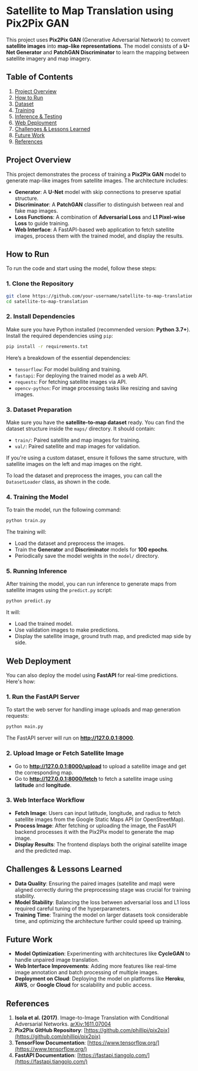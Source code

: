 
# Satellite to Map Translation using Pix2Pix GAN

This project uses **Pix2Pix GAN** (Generative Adversarial Network) to convert **satellite images** into **map-like representations**. The model consists of a **U-Net Generator** and **PatchGAN Discriminator** to learn the mapping between satellite imagery and map imagery.

## Table of Contents

1. [Project Overview](#project-overview)
2. [How to Run](#how-to-run)
3. [Dataset](#dataset)
4. [Training](#training)
5. [Inference & Testing](#inference--testing)
6. [Web Deployment](#web-deployment)
7. [Challenges & Lessons Learned](#challenges--lessons-learned)
8. [Future Work](#future-work)
9. [References](#references)

## Project Overview

This project demonstrates the process of training a **Pix2Pix GAN** model to generate map-like images from satellite images. The architecture includes:
- **Generator**: A **U-Net** model with skip connections to preserve spatial structure.
- **Discriminator**: A **PatchGAN** classifier to distinguish between real and fake map images.
- **Loss Functions**: A combination of **Adversarial Loss** and **L1 Pixel-wise Loss** to guide training.
- **Web Interface**: A FastAPI-based web application to fetch satellite images, process them with the trained model, and display the results.

## How to Run

To run the code and start using the model, follow these steps:

### 1. Clone the Repository
```bash
git clone https://github.com/your-username/satellite-to-map-translation.git
cd satellite-to-map-translation
```

### 2. Install Dependencies
Make sure you have Python installed (recommended version: **Python 3.7+**). Install the required dependencies using `pip`:

```bash
pip install -r requirements.txt
```

Here’s a breakdown of the essential dependencies:
- `tensorflow`: For model building and training.
- `fastapi`: For deploying the trained model as a web API.
- `requests`: For fetching satellite images via API.
- `opencv-python`: For image processing tasks like resizing and saving images.

### 3. Dataset Preparation
Make sure you have the **satellite-to-map dataset** ready. You can find the dataset structure inside the `maps/` directory. It should contain:
- `train/`: Paired satellite and map images for training.
- `val/`: Paired satellite and map images for validation.

If you're using a custom dataset, ensure it follows the same structure, with satellite images on the left and map images on the right.

To load the dataset and preprocess the images, you can call the `DatasetLoader` class, as shown in the code.

### 4. Training the Model
To train the model, run the following command:

```bash
python train.py
```

The training will:
- Load the dataset and preprocess the images.
- Train the **Generator** and **Discriminator** models for **100 epochs**.
- Periodically save the model weights in the `model/` directory.

### 5. Running Inference
After training the model, you can run inference to generate maps from satellite images using the `predict.py` script:

```bash
python predict.py
```

It will:
- Load the trained model.
- Use validation images to make predictions.
- Display the satellite image, ground truth map, and predicted map side by side.

## Web Deployment

You can also deploy the model using **FastAPI** for real-time predictions. Here's how:

### 1. Run the FastAPI Server
To start the web server for handling image uploads and map generation requests:

```bash
python main.py
```

The FastAPI server will run on **http://127.0.0.1:8000**.

### 2. Upload Image or Fetch Satellite Image
- Go to **http://127.0.0.1:8000/upload** to upload a satellite image and get the corresponding map.
- Go to **http://127.0.0.1:8000/fetch** to fetch a satellite image using **latitude** and **longitude**.

### 3. Web Interface Workflow
- **Fetch Image**: Users can input latitude, longitude, and radius to fetch satellite images from the Google Static Maps API (or OpenStreetMap).
- **Process Image**: After fetching or uploading the image, the FastAPI backend processes it with the Pix2Pix model to generate the map image.
- **Display Results**: The frontend displays both the original satellite image and the predicted map.

## Challenges & Lessons Learned
- **Data Quality**: Ensuring the paired images (satellite and map) were aligned correctly during the preprocessing stage was crucial for training stability.
- **Model Stability**: Balancing the loss between adversarial loss and L1 loss required careful tuning of the hyperparameters.
- **Training Time**: Training the model on larger datasets took considerable time, and optimizing the architecture further could speed up training.

## Future Work
- **Model Optimization**: Experimenting with architectures like **CycleGAN** to handle unpaired image translation.
- **Web Interface Improvements**: Adding more features like real-time image annotation and batch processing of multiple images.
- **Deployment on Cloud**: Deploying the model on platforms like **Heroku**, **AWS**, or **Google Cloud** for scalability and public access.

## References
1. **Isola et al. (2017)**. Image-to-Image Translation with Conditional Adversarial Networks. [arXiv:1611.07004](https://arxiv.org/abs/1611.07004)
2. **Pix2Pix GitHub Repository**: [https://github.com/phillipi/pix2pix](https://github.com/phillipi/pix2pix)
3. **TensorFlow Documentation**: [https://www.tensorflow.org/](https://www.tensorflow.org/)
4. **FastAPI Documentation**: [https://fastapi.tiangolo.com/](https://fastapi.tiangolo.com/)
